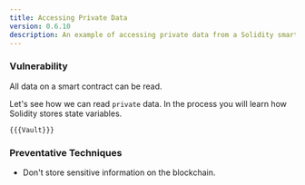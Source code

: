 ```yaml
---
title: Accessing Private Data
version: 0.6.10
description: An example of accessing private data from a Solidity smart contract
---
```


### Vulnerability

All data on a smart contract can be read.

Let's see how we can read `private` data. In the process you will learn how Solidity stores state variables.

```solidity
{{{Vault}}}
```

### Preventative Techniques

- Don't store sensitive information on the blockchain.
